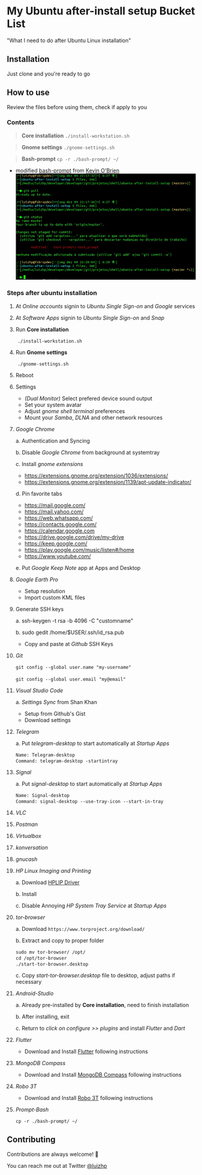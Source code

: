 # **My Ubuntu after-install setup Bucket List**
"What I need to do after Ubuntu Linux installation"

## **Installation**
Just clone and you're ready to go

## **How to use**
Review the files before using them, check if apply to you

### **Contents**
> **Core installation**
`./install-workstation.sh`

> **Gnome settings**
`./gnome-settings.sh`

> **Bash-prompt**
`cp -r ./bash-prompt/ ~/`
- modified [bash-prompt](https://gist.github.com/kfcobrien/c75a918682c6c9b11d3aa6dedb5d3928) from [Kevin O'Brien](github.com/kfcobrien)
![](bash-prompt.jpg)

### **Steps after ubuntu installation**

1. At *Online accounts* signin to *Ubuntu Single Sign-on* and *Google* services

2. At *Software Apps* signin to *Ubuntu Single Sign-on* and *Snap*

3. Run **Core installation**
```
    ./install-workstation.sh
```
4. Run **Gnome settings**
```
    ./gnome-settings.sh
```
5. Reboot
6. Settings

   - *(Dual Monitor)* Select prefered device sound output
   - Set your system avatar
   - Adjust *gnome shell terminal* preferences
   - Mount your *Samba*, *DLNA* and other network resources

7. *Google Chrome*

   a. Authentication and Syncing

   b. Disable *Google Chrome* from background at systemtray

   c. Install *gnome extensions*

      - https://extensions.gnome.org/extension/1036/extensions/
      - https://extensions.gnome.org/extension/1139/apt-update-indicator/

   d. Pin favorite tabs
   
      - https://mail.google.com/
      - https://mail.yahoo.com/
      - https://web.whatsapp.com/
      - https://contacts.google.com/
      - https://calendar.google.com
      - https://drive.google.com/drive/my-drive
      - https://keep.google.com/
      - https://play.google.com/music/listen#/home
      - https://www.youtube.com/

   e. Put *Google Keep Note* app at Apps and Desktop

8. *Google Earth Pro*

   - Setup resolution
   - Import custom KML files

9. Generate SSH keys

   a. ssh-keygen -t rsa -b 4096 -C "customname"

   b. sudo gedit /home/$USER/.ssh/id_rsa.pub
   - Copy and paste at *Github* SSH Keys

10. *Git*

    ```
    git config --global user.name "my-username"

    git config --global user.email "my@email"
    ```
   
11. *Visual Studio Code*

    a. *Settings Sync* from Shan Khan
    - Setup from Github's Gist
    - Download settings

12. *Telegram*

    a. Put *telegram-desktop* to start automatically at *Startup Apps*
    ```
    Name: Telegram-desktop
    Command: telegram-desktop -startintray
    ```

13. *Signal*

    a. Put *signal-desktop* to start automatically at *Startup Apps*
    ```
    Name: Signal-desktop
    Command: signal-desktop --use-tray-icon --start-in-tray
    ```

14. *VLC*
15. *Postman*
16. *Virtualbox*
17. *konversation*
18. *gnucash*
19. *HP Linux Imaging and Printing*

    a. Download [HPLIP Driver](https://developers.hp.com/hp-linux-imaging-and-printing/gethplip)

    b. Install

    c. Disable Annoying *HP System Tray Service* at *Startup Apps*

20. *tor-browser*

    a. Download `https://www.torproject.org/download/`

    b. Extract and copy to proper folder
    ```
    sudo mv tor-browser/ /opt/
    cd /opt/tor-browser
    ./start-tor-browser.desktop
    ```
    c. Copy *start-tor-browser.desktop* file to desktop, adjust paths if necessary

21. *Android-Studio*

    a. Already pre-installed by **Core installation**, need to finish installation

    b. After installing, exit

    c. Return to *click on configure >> plugins* and install *Flutter* and *Dart*

22. *Flutter*

    - Download and Install [Flutter](https://flutter.dev/docs/get-started/install/linux) following instructions

23. *MongoDB Compass*

    - Download and Install [MongoDB Compass](https://www.mongodb.com/download-center/compass) following instructions

24. *Robo 3T*

    - Download and Install [Robo 3T](https://robomongo.org/download) following instructions

25. *Prompt-Bash*
    ```
    cp -r ./bash-prompt/ ~/
    ```


## Contributing

Contributions are always welcome! 👊

You can reach me out at Twitter [@luizhp](https://twitter.com/luizhp)
